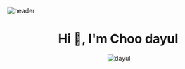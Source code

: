 ![header](https://capsule-render.vercel.app/api?type=Waving&color=auto) 
<h1 align="center">Hi 👋, I'm Choo dayul</h1>
<div align="center">
<p>&nbsp;<img src="https://github-readme-stats.vercel.app/api?username=dayul&show_icons=true&locale=en" alt="dayul"/></p>
</div>
